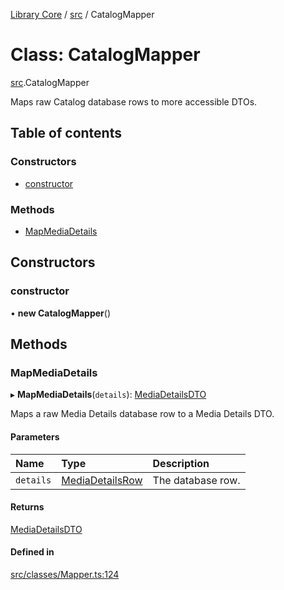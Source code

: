 [Library Core](../README.md) / [src](../modules/src.md) / CatalogMapper

# Class: CatalogMapper

[src](../modules/src.md).CatalogMapper

Maps raw Catalog database rows to more accessible DTOs.

## Table of contents

### Constructors

- [constructor](src.catalogmapper.md#constructor)

### Methods

- [MapMediaDetails](src.catalogmapper.md#mapmediadetails)

## Constructors

### constructor

• **new CatalogMapper**()

## Methods

### MapMediaDetails

▸ **MapMediaDetails**(`details`): [MediaDetailsDTO](../interfaces/types_dto.mediadetailsdto.md)

Maps a raw Media Details database row to a Media Details DTO.

#### Parameters

| Name | Type | Description |
| :------ | :------ | :------ |
| `details` | [MediaDetailsRow](../interfaces/types_database.mediadetailsrow.md) | The database row. |

#### Returns

[MediaDetailsDTO](../interfaces/types_dto.mediadetailsdto.md)

#### Defined in

[src/classes/Mapper.ts:124](https://github.com/BenShelton/library-api/blob/master/packages/core/src/classes/Mapper.ts#L124)
